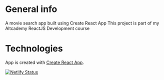 # General info
A movie search app built using Create React App 
This project is part of my Altcademy ReactJS Development course

# Technologies
App is created with [Create React App](https://github.com/facebook/create-react-app).

[![Netlify Status](https://api.netlify.com/api/v1/badges/122f4984-d1ac-44c9-a25f-e1f1af73e9c9/deploy-status)](https://app.netlify.com/sites/movie-finder-2-app/deploys)
